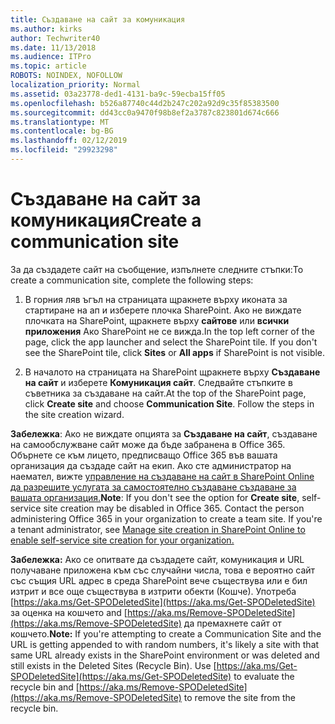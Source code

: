 ```yaml
---
title: Създаване на сайт за комуникация
ms.author: kirks
author: Techwriter40
ms.date: 11/13/2018
ms.audience: ITPro
ms.topic: article
ROBOTS: NOINDEX, NOFOLLOW
localization_priority: Normal
ms.assetid: 03a23778-ded1-4131-ba9c-59ecba15ff05
ms.openlocfilehash: b526a87740c44d2b247c202a92d9c35f85383500
ms.sourcegitcommit: dd43cc0a9470f98b8ef2a3787c823801d674c666
ms.translationtype: MT
ms.contentlocale: bg-BG
ms.lasthandoff: 02/12/2019
ms.locfileid: "29923298"
---
```

# <a name="create-a-communication-site"></a><span data-ttu-id="ed548-102">Създаване на сайт за комуникация</span><span class="sxs-lookup"><span data-stu-id="ed548-102">Create a communication site</span></span>

<span data-ttu-id="ed548-103">За да създадете сайт на съобщение, изпълнете следните стъпки:</span><span class="sxs-lookup"><span data-stu-id="ed548-103">To create a communication site, complete the following steps:</span></span> 
  
1. <span data-ttu-id="ed548-p101">В горния ляв ъгъл на страницата щракнете върху иконата за стартиране на ап и изберете плочка SharePoint. Ако не виждате плочката на SharePoint, щракнете върху **сайтове** или **всички приложения** Ако SharePoint не се вижда.</span><span class="sxs-lookup"><span data-stu-id="ed548-p101">In the top left corner of the page, click the app launcher and select the SharePoint tile. If you don't see the SharePoint tile, click **Sites** or **All apps** if SharePoint is not visible.</span></span> 
    
2. <span data-ttu-id="ed548-p102">В началото на страницата на SharePoint щракнете върху **Създаване на сайт** и изберете **Комуникация сайт**. Следвайте стъпките в съветника за създаване на сайт.</span><span class="sxs-lookup"><span data-stu-id="ed548-p102">At the top of the SharePoint page, click **Create site** and choose **Communication Site**. Follow the steps in the site creation wizard.</span></span> 
    
 <span data-ttu-id="ed548-p103">**Забележка**: Ако не виждате опцията за **Създаване на сайт**, създаване на самообслужване сайт може да бъде забранена в Office 365. Обърнете се към лицето, предписващо Office 365 във вашата организация да създаде сайт на екип. Ако сте администратор на наемател, вижте [управление на създаване на сайт в SharePoint Online да разрешите услугата за самостоятелно създаване създаване за вашата организация.](https://go.microsoft.com/fwlink/?linkid=2018780)</span><span class="sxs-lookup"><span data-stu-id="ed548-p103">**Note**: If you don't see the option for **Create site**, self-service site creation may be disabled in Office 365. Contact the person administering Office 365 in your organization to create a team site. If you're a tenant administrator, see [Manage site creation in SharePoint Online to enable self-service site creation for your organization.](https://go.microsoft.com/fwlink/?linkid=2018780)</span></span>
  
 <span data-ttu-id="ed548-p104">**Забележка:** Ако се опитвате да създадете сайт, комуникация и URL получаване приложена към със случайни числа, това е вероятно сайт със същия URL адрес в среда SharePoint вече съществува или е бил изтрит и все още съществува в изтрити обекти (Кошче). Употреба [https://aka.ms/Get-SPODeletedSite](https://aka.ms/Get-SPODeletedSite) за оценка на кошчето and [https://aka.ms/Remove-SPODeletedSite](https://aka.ms/Remove-SPODeletedSite) да премахнете сайт от кошчето.</span><span class="sxs-lookup"><span data-stu-id="ed548-p104">**Note:** If you're attempting to create a Communication Site and the URL is getting appended to with random numbers, it's likely a site with that same URL already exists in the SharePoint environment or was deleted and still exists in the Deleted Sites (Recycle Bin). Use [https://aka.ms/Get-SPODeletedSite](https://aka.ms/Get-SPODeletedSite) to evaluate the recycle bin and [https://aka.ms/Remove-SPODeletedSite](https://aka.ms/Remove-SPODeletedSite) to remove the site from the recycle bin.</span></span> 
  

